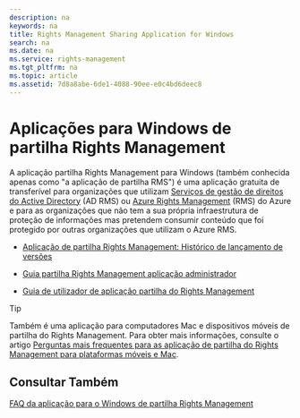 ```yaml
---
description: na
keywords: na
title: Rights Management Sharing Application for Windows
search: na
ms.date: na
ms.service: rights-management
ms.tgt_pltfrm: na
ms.topic: article
ms.assetid: 7d8a8abe-6de1-4088-90ee-e0c4bd6deec8
---
```

# Aplica&#231;&#245;es para Windows de partilha Rights Management
A aplicação partilha Rights Management para Windows (também conhecida apenas como "a aplicação de partilha RMS") é uma aplicação gratuita de transferível para organizações que utilizam [Serviços de gestão de direitos do Active Directory](https://technet.microsoft.com/library/cc772403.aspx) (AD RMS) ou [Azure Rights Management](https://technet.microsoft.com/library/jj585024.aspx) (RMS) do Azure e para as organizações que não tem a sua própria infraestrutura de proteção de informações mas pretendem consumir conteúdo que foi protegido por outras organizações que utilizam o Azure RMS.

-   [Aplicação de partilha Rights Management: Histórico de lançamento de versões](../Topic/Rights_Management_sharing_application__Version_release_history.md)

-   [Guia partilha Rights Management aplicação administrador](../Topic/Rights_Management_sharing_application_administrator_guide.md)

-   [Guia de utilizador de aplicação partilha do Rights Management](../Topic/Rights_Management_sharing_application_user_guide.md)

> [!TIP]
> Também é uma aplicação para computadores Mac e dispositivos móveis de partilha do Rights Management. Para obter mais informações, consulte o artigo [Perguntas mais frequentes para as aplicação de partilha do Rights Management para plataformas móveis e Mac](http://technet.microsoft.com/dn451248).

## Consultar Também
[FAQ da aplicação para o Windows de partilha Rights Management](http://technet.microsoft.com/dn467883)

